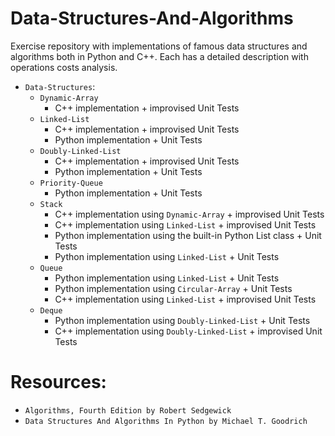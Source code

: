 # Data-Structures-And-Algorithms

Exercise repository with implementations of famous data structures and algorithms both in Python and C++.
Each has a detailed description with operations costs analysis.
* `Data-Structures`:
  - `Dynamic-Array`
    - C++ implementation + improvised Unit Tests
  - `Linked-List`
    - C++ implementation + improvised Unit Tests
    - Python implementation + Unit Tests
  - `Doubly-Linked-List`
    - C++ implementation + improvised Unit Tests
    - Python implementation + Unit Tests
  - `Priority-Queue`
    - Python implementation + Unit Tests
  - `Stack`
    - C++ implementation using `Dynamic-Array` + improvised Unit Tests
    - C++ implementation using `Linked-List`   + improvised Unit Tests
    - Python implementation using the built-in Python List class + Unit Tests
    - Python implementation using `Linked-List` + Unit Tests
  - `Queue`
    - Python implementation using `Linked-List` + Unit Tests
    - Python implementation using `Circular-Array` + Unit Tests
    - C++ implementation using `Linked-List` + improvised Unit Tests
  - `Deque`
    - Python implementation using `Doubly-Linked-List` + Unit Tests
    - C++ implementation using `Doubly-Linked-List` + improvised Unit Tests


# Resources:
* `Algorithms, Fourth Edition by Robert Sedgewick`
* `Data Structures And Algorithms In Python by Michael T. Goodrich`

